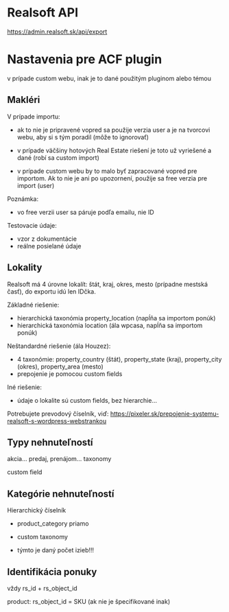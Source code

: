 # Realsoft API

https://admin.realsoft.sk/api/export


# Nastavenia pre ACF plugin 

v prípade custom webu, inak je to dané použitým pluginom alebo témou

## Makléri

V prípade importu: 

- ak to nie je pripravené vopred sa použije verzia user a je na tvorcovi webu, aby si s tým poradil (môže to ignorovať)

- v prípade väčšiny hotových Real Estate riešení je toto už vyriešené a dané (robí sa custom import)

- v prípade custom webu by to malo byť zapracované vopred pre importom. Ak to nie je ani po upozornení, použije sa free verzia pre import (user)

Poznámka:
- vo free verzii user sa páruje podľa emailu, nie ID

Testovacie údaje:
- vzor z dokumentácie
- reálne posielané údaje



## Lokality

Realsoft má 4 úrovne lokalít: štát, kraj, okres, mesto (prípadne mestská časť), do exportu idú len IDčka. 

Základné riešenie:

- hierarchická taxonómia property_location  (napĺňa sa importom ponúk)
- hierarchická taxonómia location  (ála wpcasa, napĺňa sa importom ponúk)  

Neštandardné riešenie (ála Houzez):

- 4 taxonómie: property_country (štát), property_state (kraj), property_city (okres), property_area (mesto)
- prepojenie je pomocou custom fields

Iné riešenie:

- údaje o lokalite sú custom fields, bez hierarchie... 

Potrebujete prevodový číselník, viď: https://pixeler.sk/prepojenie-systemu-realsoft-s-wordpress-webstrankou


## Typy nehnuteľností 

akcia... predaj, prenájom...  taxonomy

custom field


## Kategórie nehnuteľností 

Hierarchický číselník

- product_category priamo

- custom taxonomy

- týmto je daný počet izieb!!! 



## Identifikácia ponuky

vždy rs_id + rs_object_id

product:  rs_object_id = SKU (ak nie je špecifikované inak)







 
